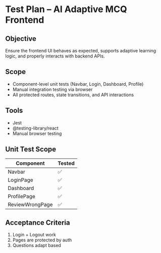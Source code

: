 # Test Plan – AI Adaptive MCQ Frontend

## Objective

Ensure the frontend UI behaves as expected, supports adaptive learning logic, and properly interacts with backend APIs.

## Scope

- Component-level unit tests (Navbar, Login, Dashboard, Profile)
- Manual integration testing via browser
- All protected routes, state transitions, and API interactions

## Tools

- Jest
- @testing-library/react
- Manual browser testing

## Unit Test Scope

| Component | Tested |
|-----------|--------|
| Navbar | ✅ |
| LoginPage | ✅ |
| Dashboard | ✅ |
| ProfilePage | ✅ |
| ReviewWrongPage | ✅ |

## Acceptance Criteria

1. Login + Logout work
2. Pages are protected by auth
3. Questions adapt based
